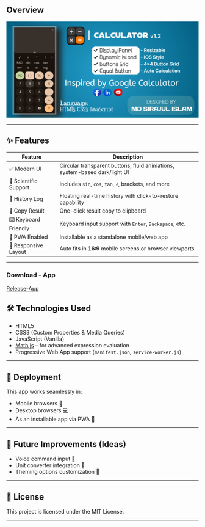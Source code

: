 ## Overview

![Calculator](assets/Preview2.jpg)          

---

## ✨ Features

| Feature                          | Description                                                                 |
|----------------------------------|-----------------------------------------------------------------------------|
| ✅ Modern UI                     | Circular transparent buttons, fluid animations, system-based dark/light UI |
| 🔢 Scientific Support            | Includes `sin`, `cos`, `tan`, `√`, brackets, and more                      |
| 🧠 History Log                   | Floating real-time history with click-to-restore capability                |
| 🔘 Copy Result                   | One-click result copy to clipboard                                         |
| ⌨️ Keyboard Friendly             | Keyboard input support with `Enter`, `Backspace`, etc.                     |
| 📱 PWA Enabled                   | Installable as a standalone mobile/web app                                 |
| 📐 Responsive Layout             | Auto fits in **16:9** mobile screens or browser viewports                  |

---

### Download - App
[Release-App](https://github.com/MSI-Sirajul/Calculator/releases)

## 🛠️ Technologies Used

- HTML5
- CSS3 (Custom Properties & Media Queries)
- JavaScript (Vanilla)
- [Math.js](https://mathjs.org/) – for advanced expression evaluation
- Progressive Web App support (`manifest.json`, `service-worker.js`)

---

## 🚀 Deployment

This app works seamlessly in:

- Mobile browsers 📱
- Desktop browsers 💻
- As an installable app via PWA 💾

---

## 🧩 Future Improvements (Ideas)

- Voice command input 🎤  
- Unit converter integration 📏  
- Theming options customization 🎨  

---

## 📜 License

This project is licensed under the MIT License.

---
